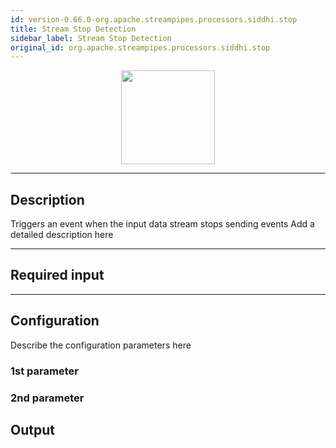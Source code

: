 ```yaml
---
id: version-0.66.0-org.apache.streampipes.processors.siddhi.stop
title: Stream Stop Detection
sidebar_label: Stream Stop Detection
original_id: org.apache.streampipes.processors.siddhi.stop
---
```


<!--
  ~ Licensed to the Apache Software Foundation (ASF) under one or more
  ~ contributor license agreements.  See the NOTICE file distributed with
  ~ this work for additional information regarding copyright ownership.
  ~ The ASF licenses this file to You under the Apache License, Version 2.0
  ~ (the "License"); you may not use this file except in compliance with
  ~ the License.  You may obtain a copy of the License at
  ~
  ~    http://www.apache.org/licenses/LICENSE-2.0
  ~
  ~ Unless required by applicable law or agreed to in writing, software
  ~ distributed under the License is distributed on an "AS IS" BASIS,
  ~ WITHOUT WARRANTIES OR CONDITIONS OF ANY KIND, either express or implied.
  ~ See the License for the specific language governing permissions and
  ~ limitations under the License.
  ~
  -->



<p align="center"> 
    <img src="/docs/img/pipeline-elements/org.apache.streampipes.processors.siddhi.stop/icon.png" width="150px;" class="pe-image-documentation"/>
</p>

***

## Description

Triggers an event when the input data stream stops sending events
Add a detailed description here

***

## Required input


***

## Configuration

Describe the configuration parameters here

### 1st parameter


### 2nd parameter

## Output